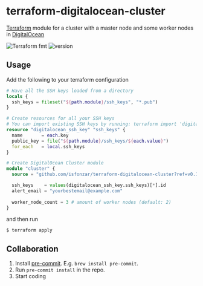 # terraform-digitalocean-cluster
[Terraform] module for a cluster with a master node and some worker nodes in [DigitalOcean]

![Terraform fmt](https://github.com/isfonzar/terraform-digitalocean-cluster/actions/workflows/terraform-fmt.yml/badge.svg)
![version](https://img.shields.io/github/v/tag/isfonzar/terraform-digitalocean-cluster)

## Usage

Add the following to your terraform configuration

```terraform
# Have all the SSH keys loaded from a directory
locals {
  ssh_keys = fileset("${path.module}/ssh_keys", "*.pub")
}

# Create resources for all your SSH keys
# You can import existing SSH keys by running: terraform import 'digitalocean_ssh_key.ssh_keys["filename.pub"]' {KEY_ID}
resource "digitalocean_ssh_key" "ssh_keys" {
  name       = each.key
  public_key = file("${path.module}/ssh_keys/${each.value}")
  for_each   = local.ssh_keys
}

# Create DigitalOcean Cluster module
module "cluster" {
  source = "github.com/isfonzar/terraform-digitalocean-cluster?ref=v0.1.2"

  ssh_keys    = values(digitalocean_ssh_key.ssh_keys)[*].id
  alert_email = "yourbestemail@example.com"
  
  worker_node_count = 3 # amount of worker nodes (default: 2)
}
```

and then run

```shell
$ terraform apply
```

## Collaboration

1. Install [pre-commit]. E.g. `brew install pre-commit`.
2. Run `pre-commit install` in the repo.
3. Start coding

[DigitalOcean]: https://www.digitalocean.com
[Terraform]: https://www.terraform.io
[pre-commit]: http://pre-commit.com/
